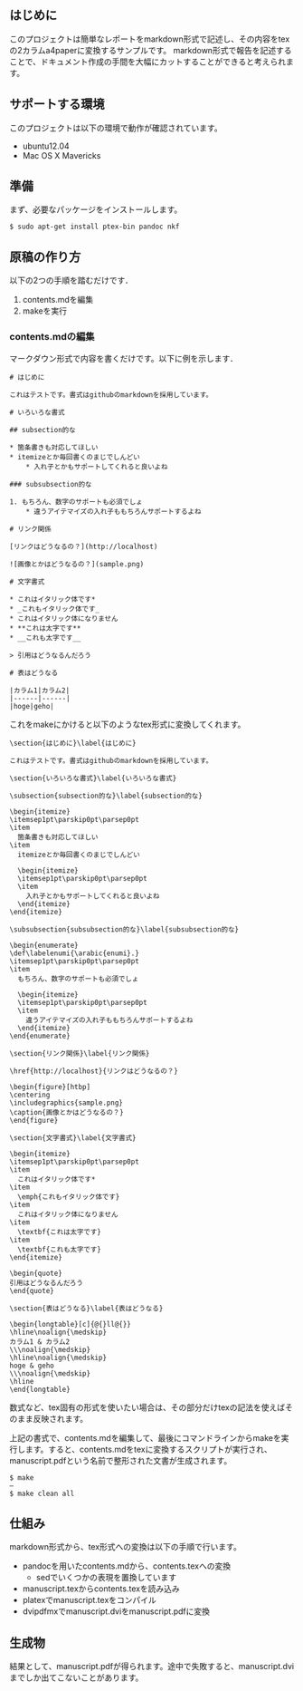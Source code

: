 ## はじめに

このプロジェクトは簡単なレポートをmarkdown形式で記述し、その内容をtexの2カラムa4paperに変換するサンプルです。
markdown形式で報告を記述することで、ドキュメント作成の手間を大幅にカットすることができると考えられます。

## サポートする環境

このプロジェクトは以下の環境で動作が確認されています。

* ubuntu12.04
* Mac OS X Mavericks

## 準備

まず、必要なパッケージをインストールします。

```
$ sudo apt-get install ptex-bin pandoc nkf
```

## 原稿の作り方

以下の2つの手順を踏むだけです．

1. contents.mdを編集
2. makeを実行

### contents.mdの編集

マークダウン形式で内容を書くだけです。以下に例を示します．

```
# はじめに

これはテストです。書式はgithubのmarkdownを採用しています。

# いろいろな書式

## subsection的な

* 箇条書きも対応してほしい
* itemizeとか毎回書くのまじでしんどい
    * 入れ子とかもサポートしてくれると良いよね

### subsubsection的な

1. もちろん、数字のサポートも必須でしょ
    * 違うアイテマイズの入れ子ももちろんサポートするよね

# リンク関係

[リンクはどうなるの？](http://localhost)

![画像とかはどうなるの？](sample.png)

# 文字書式

* これはイタリック体です*
* _これもイタリック体です_
* これはイタリック体になりません
* **これは太字です**
* __これも太字です__

> 引用はどうなるんだろう

# 表はどうなる

|カラム1|カラム2|
|------|------|
|hoge|geho|
```

これをmakeにかけると以下のようなtex形式に変換してくれます。

```
\section{はじめに}\label{はじめに}

これはテストです。書式はgithubのmarkdownを採用しています。

\section{いろいろな書式}\label{いろいろな書式}

\subsection{subsection的な}\label{subsection的な}

\begin{itemize}
\itemsep1pt\parskip0pt\parsep0pt
\item
  箇条書きも対応してほしい
\item
  itemizeとか毎回書くのまじでしんどい

  \begin{itemize}
  \itemsep1pt\parskip0pt\parsep0pt
  \item
    入れ子とかもサポートしてくれると良いよね
  \end{itemize}
\end{itemize}

\subsubsection{subsubsection的な}\label{subsubsection的な}

\begin{enumerate}
\def\labelenumi{\arabic{enumi}.}
\itemsep1pt\parskip0pt\parsep0pt
\item
  もちろん、数字のサポートも必須でしょ

  \begin{itemize}
  \itemsep1pt\parskip0pt\parsep0pt
  \item
    違うアイテマイズの入れ子ももちろんサポートするよね
  \end{itemize}
\end{enumerate}

\section{リンク関係}\label{リンク関係}

\href{http://localhost}{リンクはどうなるの？}

\begin{figure}[htbp]
\centering
\includegraphics{sample.png}
\caption{画像とかはどうなるの？}
\end{figure}

\section{文字書式}\label{文字書式}

\begin{itemize}
\itemsep1pt\parskip0pt\parsep0pt
\item
  これはイタリック体です*
\item
  \emph{これもイタリック体です}
\item
  これはイタリック体になりません
\item
  \textbf{これは太字です}
\item
  \textbf{これも太字です}
\end{itemize}

\begin{quote}
引用はどうなるんだろう
\end{quote}

\section{表はどうなる}\label{表はどうなる}

\begin{longtable}[c]{@{}ll@{}}
\hline\noalign{\medskip}
カラム1 & カラム2
\\\noalign{\medskip}
\hline\noalign{\medskip}
hoge & geho
\\\noalign{\medskip}
\hline
\end{longtable}
```

数式など、tex固有の形式を使いたい場合は、その部分だけtexの記法を使えばそのまま反映されます。

上記の書式で、contents.mdを編集して、最後にコマンドラインからmakeを実行します。すると、contents.mdをtexに変換するスクリプトが実行され、manuscript.pdfという名前で整形された文書が生成されます。

```
$ make
—
$ make clean all
```

## 仕組み

markdown形式から、tex形式への変換は以下の手順で行います。

* pandocを用いたcontents.mdから、contents.texへの変換
	* sedでいくつかの表現を置換しています
* manuscript.texからcontents.texを読み込み
* platexでmanuscript.texをコンパイル
* dvipdfmxでmanuscript.dviをmanuscript.pdfに変換

## 生成物

結果として、manuscript.pdfが得られます。途中で失敗すると、manuscript.dviまでしか出てこないことがあります。